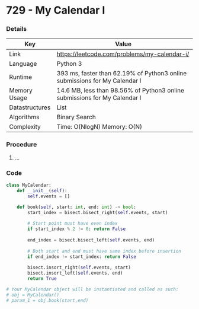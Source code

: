 # 729 - My Calendar I

### Details

| Key | Value |
| --- | ----- |
| Link | https://leetcode.com/problems/my-calendar-i/
| Language | Python 3
| Runtime | 393 ms, faster than 62.19% of Python3 online submissions for My Calendar I
| Memory Usage | 14.6 MB, less than 98.56% of Python3 online submissions for My Calendar I
| Datastructures | List
| Algorithms | Binary Search
| Complexity | Time: O(NlogN) Memory: O(N)

### Procedure

1. ...

### Code

```python
class MyCalendar:
    def __init__(self):
        self.events = []

    def book(self, start: int, end: int) -> bool:
        start_index = bisect.bisect_right(self.events, start)
       
        # Start point must have even index
        if start_index % 2 != 0: return False
        
        end_index = bisect.bisect_left(self.events, end)
        
        # Both start and end must have same index before insertion
        if end_index != start_index: return False
        
        bisect.insort_right(self.events, start)
        bisect.insort_left(self.events, end)
        return True

# Your MyCalendar object will be instantiated and called as such:
# obj = MyCalendar()
# param_1 = obj.book(start,end)
```
